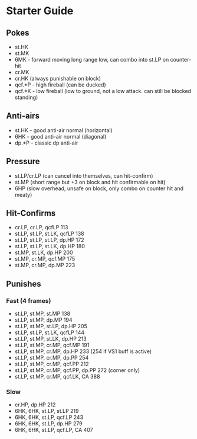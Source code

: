 # Starter Guide

## Pokes

- st.HK
- st.MK 
- 6MK - forward moving long range low, can combo into st.LP on counter-hit
- cr.MK
- cr.HK (always punishable on block)  
- qcf.\*P - high fireball (can be ducked)
- qcf.\*K - low fireball (low to ground, not a low attack. can still be blocked standing)

## Anti-airs

- st.HK - good anti-air normal (horizontal)
- 6HK - good anti-air normal (diagonal)
- dp.\*P - classic dp anti-air

## Pressure

- st.LP/cr.LP  (can cancel into themselves, can hit-confirm)
- st.MP (short range but +3 on block and hit confirmable on hit)  
- 6HP (slow overhead, unsafe on block, only combo on counter hit and meaty)

## Hit-Confirms

- cr.LP, cr.LP, qcfLP 113  
- st.LP, st.LP, st.LK, qcfLP 138  
- st.LP, st.LP, st.LP, dp.HP 172  
- st.LP, st.LP, st.LK, dp.HP 180  
- st.MP, st.LK, dp.HP 200 
- st.MP, cr.MP, qcf.MP 175  
- st.MP, cr.MP, dp.MP 223 

## Punishes

### Fast (4 frames)

- st.LP, st.MP, st.MP 138  
- st.LP, st.MP, dp.MP 194  
- st.LP, st.MP, st.LP, dp.HP 205  
- st.LP, st.LP, st.LK, qcfLP 144  
- st.LP, st.MP, st.LK, dp.HP 213  
- st.LP, st.MP, cr.MP, qcf.MP 191  
- st.LP, st.MP, cr.MP, dp.HP 233 (254 if VS1 buff is active)  
- st.LP, st.MP, cr.MP, dp.PP 254  
- st.LP, st.MP, cr.MP, qcf.PP 212  
- st.LP, st.MP, cr.MP, qcf.PP, dp.PP 272 (corner only)  
- st.LP, st.MP, cr.MP, qcf.LK, CA 388  

### Slow

- cr.HP, dp.HP 212  
- 6HK, 6HK, st.LP, st.LP 219  
- 6HK, 6HK, st.LP, qcf.LP 243  
- 6HK, 6HK, st.LP, dp.HP 279  
- 6HK, 6HK, st.LP, qcf.LP, CA 407  

